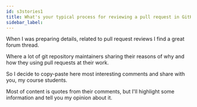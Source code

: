 ```yaml
---
id: s3stories1
title: What's your typical process for reviewing a pull request in GitHub?
sidebar_label:
---
```





When I was preparing details, related to pull request reviews I find a great forum thread.

Where a lot of git repository maintainers sharing their reasons
of why and how they using pull requests at their work.

So I decide to copy-paste here most interesting comments and share with you, my course students.

Most of content is quotes from their comments, but I'll highlight some information and tell you my opinion about it.




<!-- https://dev.to/ben/whats-your-typical-process-for-reviewing-a-pull-request-in-github-3klk -->